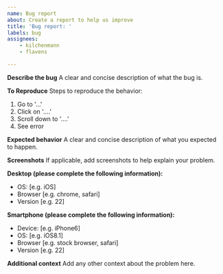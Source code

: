 ```yaml
---
name: Bug report
about: Create a report to help us improve
title: 'Bug report: '
labels: bug
assignees:
    - kilchenmann
    - flavens

---
```


**Describe the bug**
A clear and concise description of what the bug is.

**To Reproduce**
Steps to reproduce the behavior:

 1. Go to '...'
 1. Click on '....'
 1. Scroll down to '....'
 1. See error

**Expected behavior**
A clear and concise description of what you expected to happen.

**Screenshots**
If applicable, add screenshots to help explain your problem.

**Desktop (please complete the following information):**

- OS: [e.g. iOS]
- Browser [e.g. chrome, safari]
- Version [e.g. 22]

**Smartphone (please complete the following information):**

- Device: [e.g. iPhone6]
- OS: [e.g. iOS8.1]
- Browser [e.g. stock browser, safari]
- Version [e.g. 22]

**Additional context**
Add any other context about the problem here.

